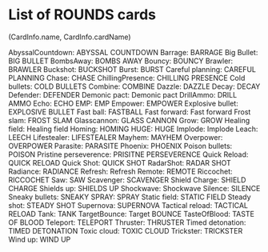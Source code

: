 # List of ROUNDS cards

(CardInfo.name, CardInfo.cardName)

AbyssalCountdown: ABYSSAL COUNTDOWN
Barrage: BARRAGE
Big Bullet: BIG BULLET
BombsAway: BOMBS AWAY
Bouncy: BOUNCY
Brawler: BRAWLER
Buckshot: BUCKSHOT
Burst: BURST
Careful planning: CAREFUL PLANNING
Chase: CHASE
ChillingPresence: CHILLING PRESENCE
Cold bullets: COLD BULLETS
Combine: COMBINE
Dazzle: DAZZLE
Decay: DECAY
Defender: DEFENDER
Demonic pact: Demonic pact
DrillAmmo: DRILL AMMO
Echo: ECHO
EMP: EMP
Empower: EMPOWER
Explosive bullet: EXPLOSIVE BULLET
Fast ball: FASTBALL
Fast forward: Fast forward
Frost slam: FROST SLAM
Glasscannon: GLASS CANNON
Grow: GROW
Healing field: Healing field
Homing: HOMING
HUGE: HUGE
Implode: Implode
Leach: LEECH
Lifestealer: LIFESTEALER
Mayhem: MAYHEM
Overpower: OVERPOWER
Parasite: PARASITE
Phoenix: PHOENIX
Poison bullets: POISON
Pristine perseverence: PRISITNE PERSEVERENCE
Quick Reload: QUICK RELOAD
Quick Shot: QUICK SHOT
RadarShot: RADAR SHOT
Radiance: RADIANCE
Refresh: Refresh
Remote: REMOTE
Riccochet: RICCOCHET
Saw: SAW
Scavenger: SCAVENGER
Shield Charge: SHIELD CHARGE
Shields up: SHIELDS UP
Shockwave: Shockwave
Silence: SILENCE
Sneaky bullets: SNEAKY
SPRAY: SPRAY
Static field: STATIC FIELD
Steady shot: STEADY SHOT
Supernova: SUPERNOVA
Tactical reload: TACTICAL RELOAD
Tank: TANK
TargetBounce: Target BOUNCE
TasteOfBlood: TASTE OF BLOOD
Teleport: TELEPORT
Thruster: THRUSTER
Timed detonation: TIMED DETONATION
Toxic cloud: TOXIC CLOUD
Trickster: TRICKSTER
Wind up: WIND UP